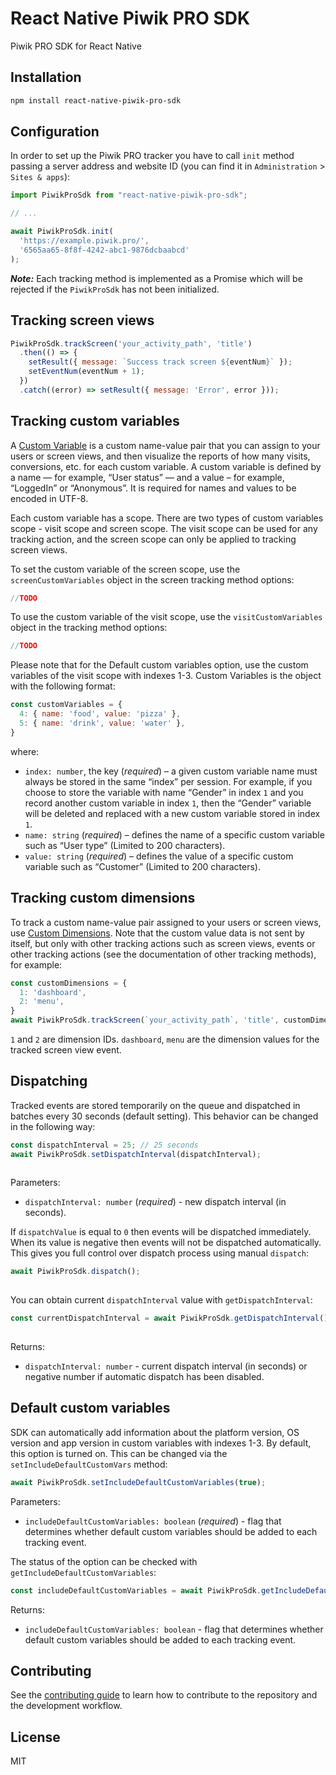 # React Native Piwik PRO SDK

Piwik PRO SDK for React Native

## Installation

```sh
npm install react-native-piwik-pro-sdk
```

## Configuration

In order to set up the Piwik PRO tracker you have to call `init` method passing a server address and website ID (you can find it in `Administration` > `Sites & apps`):

```js
import PiwikProSdk from "react-native-piwik-pro-sdk";

// ...

await PiwikProSdk.init(
  'https://example.piwik.pro/',
  '6565aa65-8f8f-4242-abc1-9876dcbaabcd'
);
```

***Note:*** Each tracking method is implemented as a Promise which will be rejected if the `PiwikProSdk` has not been initialized.


## Tracking screen views

```js
PiwikProSdk.trackScreen('your_activity_path', 'title')
  .then(() => {
    setResult({ message: `Success track screen ${eventNum}` });
    setEventNum(eventNum + 1);
  })
  .catch((error) => setResult({ message: 'Error', error }));
```


## Tracking custom variables

A [Custom Variable](https://piwik.pro/glossary/custom-variables/) is a custom name-value pair that you can assign to your users or screen views, and then visualize the reports of how many visits, conversions, etc. for each custom variable. A custom variable is defined by a name — for example, “User status” — and a value – for example, “LoggedIn” or “Anonymous”. It is required for names and values to be encoded in UTF-8.

Each custom variable has a scope. There are two types of custom variables scope - visit scope and screen scope. The visit scope can be used for any tracking action, and the screen scope can only be applied to tracking screen views.

To set the custom variable of the screen scope, use the `screenCustomVariables` object in the screen tracking method options:

```js
//TODO
```

To use the custom variable of the visit scope, use the `visitCustomVariables` object in the tracking method options:

```js
//TODO
```

Please note that for the Default custom variables option, use the custom variables of the visit scope with indexes 1-3.
Custom Variables is the object with the following format:
```js
const customVariables = {
  4: { name: 'food', value: 'pizza' },
  5: { name: 'drink', value: 'water' },
}
```
where:
- `index: number`, the key (*required*) – a given custom variable name must always be stored in the same “index” per session. For example, if you choose to store the variable with name “Gender” in index  `1` and you record another custom variable in index `1`, then the “Gender” variable will be deleted and replaced with a new custom variable stored in index `1`.
- `name: string` (*required*) – defines the name of a specific custom variable such as “User type” (Limited to 200 characters).
- `value: string` (*required*) – defines the value of a specific custom variable such as “Customer” (Limited to 200 characters).


## Tracking custom dimensions

To track a custom name-value pair assigned to your users or screen views, use [Custom Dimensions](https://help.piwik.pro/support/analytics/custom-dimension/). Note that the custom value data is not sent by itself, but only with other tracking actions such as screen views, events or other tracking actions (see the documentation of other tracking methods), for example:

```js
const customDimensions = {
  1: 'dashboard',
  2: 'menu',
}
await PiwikProSdk.trackScreen(`your_activity_path`, 'title', customDimensions);
```

`1` and `2` are dimension IDs. `dashboard`, `menu` are the dimension values for the tracked screen view event.


## Dispatching

Tracked events are stored temporarily on the queue and dispatched in batches every 30 seconds (default setting). This behavior can be changed in the following way:

```js
const dispatchInterval = 25; // 25 seconds
await PiwikProSdk.setDispatchInterval(dispatchInterval);
      
```

Parameters:
- `dispatchInterval: number` (*required*) - new dispatch interval (in seconds).

If `dispatchValue` is equal to `0` then events will be dispatched immediately. When its value is negative then events will not be dispatched automatically. This gives you full control over dispatch process using manual `dispatch`:

```js
await PiwikProSdk.dispatch();
      
```

You can obtain current `dispatchInterval` value with `getDispatchInterval`:

```js
const currentDispatchInterval = await PiwikProSdk.getDispatchInterval();
      
```
Returns:
- `dispatchInterval: number` - current dispatch interval (in seconds) or negative number if automatic dispatch has been disabled.


## Default custom variables

SDK can automatically add information about the platform version, OS version and app version in custom variables with indexes 1-3. By default, this option is turned on. This can be changed via the `setIncludeDefaultCustomVars` method:
```js
await PiwikProSdk.setIncludeDefaultCustomVariables(true);
```
Parameters:
- `includeDefaultCustomVariables: boolean` (*required*) - flag that determines whether default custom variables should be added to each tracking event.

The status of the option can be checked with `getIncludeDefaultCustomVariables`:
```js
const includeDefaultCustomVariables = await PiwikProSdk.getIncludeDefaultCustomVariables();
```
Returns:
- `includeDefaultCustomVariables: boolean` - flag that determines whether default custom variables should be added to each tracking event.


## Contributing

See the [contributing guide](CONTRIBUTING.md) to learn how to contribute to the repository and the development workflow.

## License

MIT
